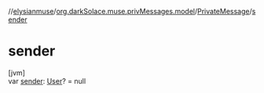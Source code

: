 //[elysianmuse](../../../index.md)/[org.darkSolace.muse.privMessages.model](../index.md)/[PrivateMessage](index.md)/[sender](sender.md)

# sender

[jvm]\
var [sender](sender.md): [User](../../org.darkSolace.muse.user.model/-user/index.md)? = null
